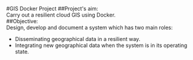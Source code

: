 #GIS Docker Project
##Project's aim:  
Carry out a resilient cloud GIS using Docker.  
##Objective:  
Design, develop and document a system which has two main roles:  
- Disseminating geographical data in a resilient way.  
- Integrating new geographical data when the system is in its operating state.

